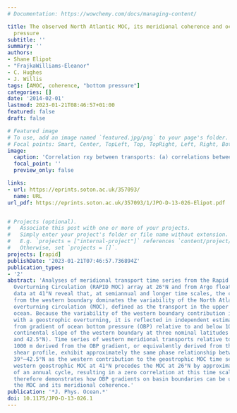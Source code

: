 ```yaml
---
# Documentation: https://wowchemy.com/docs/managing-content/

title: The observed North Atlantic MOC, its meridional coherence and ocean bottom
  pressure
subtitle: ''
summary: ''
authors:
- Shane Elipot
- "FrajkaWilliams-Eleanor"
- C. Hughes
- J. Willis
tags: [AMOC, coherence, "bottom pressure"]
categories: []
date: '2014-02-01'
lastmod: 2023-01-21T08:46:57+01:00
featured: false
draft: false

# Featured image
# To use, add an image named `featured.jpg/png` to your page's folder.
# Focal points: Smart, Center, TopLeft, Top, TopRight, Left, Right, BottomLeft, Bottom, BottomRight.
image:
  caption: 'Correlation rxy between transports: (a) correlations between western geostrophic transports (upper triangle) and between western geostrophic and total geostrophic transports (lower triangle); (b) correlations between eastern geostrophic transports (upper triangle) and between eastern geostrophic and total geostrophic transports (lower triangle); (c) correlations between total geostrophic transports (upper triangle) and between total geostrophic and total geostrophic plus Ekman transports (lower triangle); (d) correlations between −TB and the upper-ocean transports as indicated in the legend; and (e) correlations between −TW and the upper-ocean transports as indicated in the legend. Correlations significant at the 95% confidence level in (d) and (e) are indicated by circles.'
  focal_point: ''
  preview_only: false

links:
- url: https://eprints.soton.ac.uk/357093/
  name: URL
url_pdf: https://eprints.soton.ac.uk/357093/1/JPO-D-13-026-Elipot.pdf


# Projects (optional).
#   Associate this post with one or more of your projects.
#   Simply enter your project's folder or file name without extension.
#   E.g. `projects = ["internal-project"]` references `content/project/deep-learning/index.md`.
#   Otherwise, set `projects = []`.
projects: [rapid]
publishDate: '2023-01-21T07:46:57.736894Z'
publication_types:
- '2'
abstract: 'Analyses of meridional transport time series from the Rapid Climate Change–Meridional
  Overturning Circulation (RAPID MOC) array at 26°N and from Argo float and altimetry
  data at 41°N reveal that, at semiannual and longer time scales, the contribution
  from the western boundary dominates the variability of the North Atlantic meridional
  overturning circulation (MOC), defined as the transport in the upper 1000 m of the
  ocean. Because the variability of the western boundary contribution is associated
  with a geostrophic overturning, it is reflected in independent estimates of transports
  from gradient of ocean bottom pressure (OBP) relative to and below 1000 m on the
  continental slope of the western boundary at three nominal latitudes (26°, 39°,
  and 42.5°N). Time series of western meridional transports relative to and below
  1000 m derived from the OBP gradient, or equivalently derived from the transport
  shear profile, exhibit approximately the same phase relationship between 26° and
  39°–42.5°N as the western contribution to the geostrophic MOC time series do: the
  western geostrophic MOC at 41°N precedes the MOC at 26°N by approximately a quarter
  of an annual cycle, resulting in a zero correlation at this time scale. This study
  therefore demonstrates how OBP gradients on basin boundaries can be used to monitor
  the MOC and its meridional coherence.'
publication: '*J. Phys. Ocean.*'
doi: 10.1175/JPO-D-13-026.1
---
```

